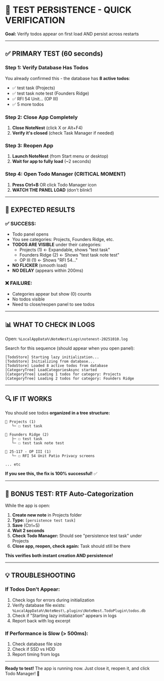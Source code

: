 # 🧪 TEST PERSISTENCE - QUICK VERIFICATION

**Goal:** Verify todos appear on first load AND persist across restarts

---

## ✅ **PRIMARY TEST (60 seconds)**

### **Step 1: Verify Database Has Todos**
You already confirmed this - the database has **8 active todos**:
- ✅ test task (Projects)
- ✅ test task note test (Founders Ridge)
- ✅ RFI 54 Unit... (OP III)
- ✅ 5 more todos

### **Step 2: Close App Completely**
1. **Close NoteNest** (click X or Alt+F4)
2. **Verify it's closed** (check Task Manager if needed)

### **Step 3: Reopen App**
1. **Launch NoteNest** (from Start menu or desktop)
2. **Wait for app to fully load** (~2 seconds)

### **Step 4: Open Todo Manager (CRITICAL MOMENT)**
1. **Press Ctrl+B** OR click Todo Manager icon
2. **WATCH THE PANEL LOAD** (don't blink!)

---

## 🎯 **EXPECTED RESULTS**

### ✅ **SUCCESS:**
- Todo panel opens
- You see categories: Projects, Founders Ridge, etc.
- **TODOS ARE VISIBLE** under their categories:
  - Projects (1)  ← Expandable, shows "test task"
  - Founders Ridge (2)  ← Shows "test task note test"
  - OP III (1)  ← Shows "RFI 54..."
- **NO FLICKER** (smooth load)
- **NO DELAY** (appears within 200ms)

### ❌ **FAILURE:**
- Categories appear but show (0) counts
- No todos visible
- Need to close/reopen panel to see todos

---

## 📊 **WHAT TO CHECK IN LOGS**

Open: `%LocalAppData%\NoteNest\Logs\notenest-20251010.log`

Search for this sequence (should appear when you open panel):
```
[TodoStore] Starting lazy initialization...
[TodoStore] Initializing from database...
[TodoStore] Loaded 8 active todos from database
[CategoryTree] LoadCategoriesAsync started
[CategoryTree] Loading 1 todos for category: Projects
[CategoryTree] Loading 2 todos for category: Founders Ridge
```

---

## 🔍 **IF IT WORKS**

You should see todos **organized in a tree structure:**

```
📁 Projects (1)
   └─ ☐ test task

📁 Founders Ridge (2)
   ├─ ☐ test task
   └─ ☐ test task note test

📁 25-117 - OP III (1)
   └─ ☐ RFI 54 Unit Patio Privacy screens

... etc
```

**If you see this, the fix is 100% successful!** ✅

---

## 🧪 **BONUS TEST: RTF Auto-Categorization**

While the app is open:

1. **Create new note** in Projects folder
2. **Type:** `[persistence test task]`
3. **Save** (Ctrl+S)
4. **Wait 2 seconds**
5. **Check Todo Manager:** Should see "persistence test task" under Projects
6. **Close app, reopen, check again:** Task should still be there

**This verifies both instant creation AND persistence!**

---

## 💡 **TROUBLESHOOTING**

### If Todos Don't Appear:
1. Check logs for errors during initialization
2. Verify database file exists: `%LocalAppData%\NoteNest\.plugins\NoteNest.TodoPlugin\todos.db`
3. Check if "Starting lazy initialization" appears in logs
4. Report back with log excerpt

### If Performance is Slow (> 500ms):
1. Check database file size
2. Check if SSD vs HDD
3. Report timing from logs

---

**Ready to test!** The app is running now. Just close it, reopen it, and click Todo Manager! 🚀
